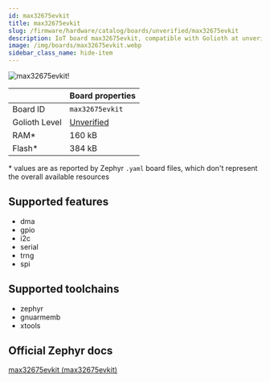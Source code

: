 ```yaml
---
id: max32675evkit
title: max32675evkit
slug: /firmware/hardware/catalog/boards/unverified/max32675evkit
description: IoT board max32675evkit, compatible with Golioth at unverified level.
image: /img/boards/max32675evkit.webp
sidebar_class_name: hide-item
---
```


[//]: # (This is an auto-generated file, do not edit! Changes to it will be lost upon re-generation)

![max32675evkit!](/img/boards/max32675evkit.webp "max32675evkit")

|                | Board properties     |
| -------------  | -------------------- |
| Board ID       | `max32675evkit` |
| Golioth Level  | [Unverified](/firmware/hardware#unverified-boards) |
| RAM*           | 160 kB |
| Flash*         | 384 kB |

\* values are as reported by Zephyr `.yaml` board files, which don't represent the overall available resources



## Supported features

* dma
* gpio
* i2c
* serial
* trng
* spi

## Supported toolchains

* zephyr
* gnuarmemb
* xtools

## Official Zephyr docs

[max32675evkit (max32675evkit)](https://docs.zephyrproject.org/latest/boards/adi/max32675evkit/doc/index.html)

